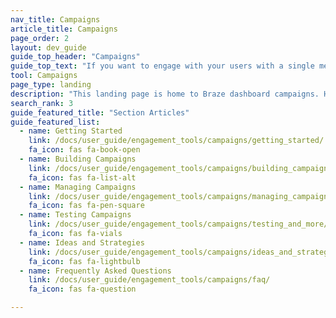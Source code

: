 ```yaml
---
nav_title: Campaigns
article_title: Campaigns
page_order: 2
layout: dev_guide
guide_top_header: "Campaigns"
guide_top_text: "If you want to engage with your users with a single message step, you can send them a campaign using any supported <a href='/docs/user_guide/message_building_by_channel/'>Messaging Channels</a>. Most multi-step user journeys are better created as <a href='/docs/user_guide/engagement_tools/canvas/'>Canvases</a>.<br> <br>Select any of the following topics to see articles you may be interested in."
tool: Campaigns
page_type: landing
description: "This landing page is home to Braze dashboard campaigns. Here, you can find resources on creating your campaign, managing and testing campaigns, and helpful ideas and strategies."
search_rank: 3
guide_featured_title: "Section Articles"
guide_featured_list:
  - name: Getting Started
    link: /docs/user_guide/engagement_tools/campaigns/getting_started/
    fa_icon: fas fa-book-open
  - name: Building Campaigns
    link: /docs/user_guide/engagement_tools/campaigns/building_campaigns/
    fa_icon: fas fa-list-alt
  - name: Managing Campaigns
    link: /docs/user_guide/engagement_tools/campaigns/managing_campaigns/
    fa_icon: fas fa-pen-square
  - name: Testing Campaigns
    link: /docs/user_guide/engagement_tools/campaigns/testing_and_more/
    fa_icon: fas fa-vials
  - name: Ideas and Strategies
    link: /docs/user_guide/engagement_tools/campaigns/ideas_and_strategies/
    fa_icon: fas fa-lightbulb
  - name: Frequently Asked Questions
    link: /docs/user_guide/engagement_tools/campaigns/faq/
    fa_icon: fas fa-question

---
```

